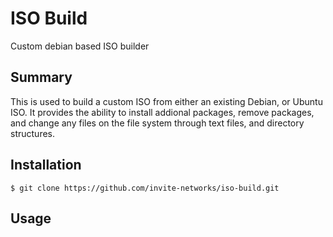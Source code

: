 # ISO Build
Custom debian based ISO builder

## Summary

This is used to build a custom ISO from either an existing Debian, or Ubuntu ISO.  It provides the ability to install addional packages, remove packages, and change any files on the file system through text files, and directory structures.

## Installation

```
$ git clone https://github.com/invite-networks/iso-build.git
```

## Usage
